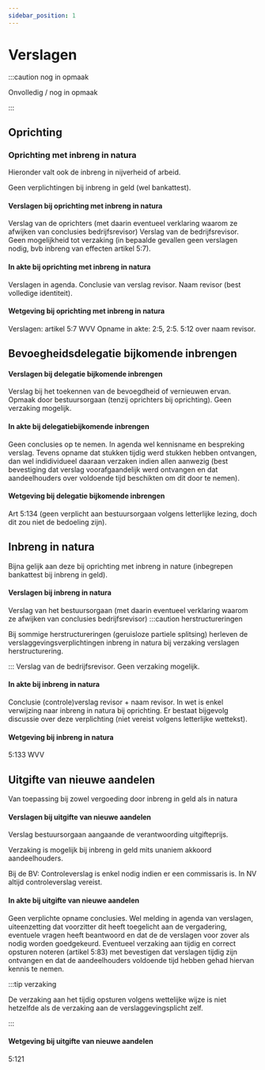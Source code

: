 ```yaml
---
sidebar_position: 1
---
```


# Verslagen

:::caution nog in opmaak

Onvolledig / nog in opmaak

:::

## Oprichting

### Oprichting met inbreng in natura

Hieronder valt ook de inbreng in nijverheid of arbeid. 

Geen verplichtingen bij inbreng in geld (wel bankattest).

#### Verslagen bij oprichting met inbreng in natura

Verslag van de oprichters (met daarin eventueel verklaring waarom ze afwijken van conclusies bedrijfsrevisor)
Verslag van de bedrijfsrevisor.
Geen mogelijkheid tot verzaking (in bepaalde gevallen geen verslagen nodig, bvb inbreng van effecten artikel 5:7).

#### In akte bij oprichting met inbreng in natura

Verslagen in agenda. 
Conclusie van verslag revisor. Naam revisor (best volledige identiteit).

#### Wetgeving bij oprichting met inbreng in natura

Verslagen: artikel 5:7 WVV
Opname in akte: 2:5, 2:5. 5:12 over naam revisor. 

## Bevoegheidsdelegatie bijkomende inbrengen

#### Verslagen bij delegatie bijkomende inbrengen

Verslag bij het toekennen van de bevoegdheid of vernieuwen ervan. Opmaak door bestuursorgaan (tenzij oprichters bij oprichting).
Geen verzaking mogelijk.

#### In akte bij delegatiebijkomende inbrengen

Geen conclusies op te nemen. In agenda wel kennisname en bespreking verslag. Tevens opname dat stukken tijdig werd stukken hebben ontvangen, dan wel indidividueel daaraan verzaken indien allen aanwezig (best bevestiging dat verslag voorafgaandelijk werd ontvangen en dat aandeelhouders over voldoende tijd beschikten om dit door te nemen). 

#### Wetgeving bij delegatie bijkomende inbrengen

Art 5:134 (geen verplicht aan bestuursorgaan volgens letterlijke lezing, doch dit zou niet de bedoeling zijn).

## Inbreng in natura

Bijna gelijk aan deze bij oprichting met inbreng in nature (inbegrepen bankattest bij inbreng in geld).

#### Verslagen bij inbreng in natura

Verslag van het bestuursorgaan (met daarin eventueel verklaring waarom ze afwijken van conclusies bedrijfsrevisor)
:::caution herstructureringen

Bij sommige herstructureringen (geruisloze partiele splitsing) herleven de verslaggevingsverplichtingen inbreng in natura bij verzaking verslagen herstructurering.

:::
Verslag van de bedrijfsrevisor.
Geen verzaking mogelijk.

#### In akte bij inbreng in natura

Conclusie (controle)verslag revisor + naam revisor. In wet is enkel verwijzing naar inbreng in natura bij oprichting. Er bestaat bijgevolg discussie over deze verplichting (niet vereist volgens letterlijke wettekst). 

#### Wetgeving bij inbreng in natura
5:133 WVV

## Uitgifte van nieuwe aandelen

Van toepassing bij zowel vergoeding door inbreng in geld als in natura

#### Verslagen bij uitgifte van nieuwe aandelen

Verslag bestuursorgaan aangaande de verantwoording uitgifteprijs.

Verzaking is mogelijk bij inbreng in geld mits unaniem akkoord aandeelhouders.

Bij de BV: Controleverslag is enkel nodig indien er een commissaris is. In NV altijd controleverslag vereist.

#### In akte bij uitgifte van nieuwe aandelen

Geen verplichte opname conclusies. 
Wel melding in agenda van verslagen, uiteenzetting dat voorzitter dit heeft toegelicht aan de vergadering, eventuele vragen heeft beantwoord en dat de de verslagen voor zover als nodig worden goedgekeurd.
Eventueel verzaking aan tijdig en correct opsturen noteren (artikel 5:83) met bevestigen dat verslagen tijdig zijn ontvangen en dat de aandeelhouders voldoende tijd hebben gehad hiervan kennis te nemen.

:::tip verzaking

De verzaking aan het tijdig opsturen volgens wettelijke wijze is niet hetzelfde als de verzaking aan de verslaggevingsplicht zelf.

:::

#### Wetgeving bij uitgifte van nieuwe aandelen
5:121